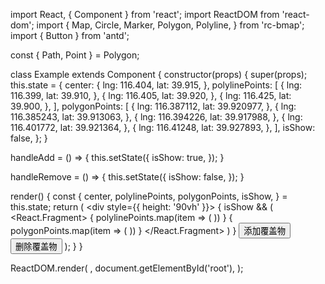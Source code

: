 import React, { Component } from 'react';
import ReactDOM from 'react-dom';
import {
  Map,
  Circle,
  Marker,
  Polygon,
  Polyline,
} from 'rc-bmap';
import { Button } from 'antd';

const { Path, Point } = Polygon;

class Example extends Component {
  constructor(props) {
    super(props);
    this.state = {
      center: {
        lng: 116.404,
        lat: 39.915,
      },
      polylinePoints: [
        {
          lng: 116.399,
          lat: 39.910,
        },
        {
          lng: 116.405,
          lat: 39.920,
        },
        {
          lng: 116.425,
          lat: 39.900,
        },
      ],
      polygonPoints: [
        {
          lng: 116.387112,
          lat: 39.920977,
        }, {
          lng: 116.385243,
          lat: 39.913063,
        },
        {
          lng: 116.394226,
          lat: 39.917988,
        },
        {
          lng: 116.401772,
          lat: 39.921364,
        },
        {
          lng: 116.41248,
          lat: 39.927893,
        },
      ],
      isShow: false,
    };
  }

  handleAdd = () => {
    this.setState({
      isShow: true,
    });
  }

  handleRemove = () => {
    this.setState({
      isShow: false,
    });
  }

  render() {
    const {
      center, polylinePoints, polygonPoints, isShow,
    } = this.state;
    return (
      <div style={{ height: '90vh' }}>
        <Map
          ak="WAeVpuoSBH4NswS30GNbCRrlsmdGB5Gv"
          center={center}
          zoom={15}
          scrollWheelZoom
        >
          {
            isShow && (
              <React.Fragment>
                <Circle
                  point={center}
                  strokeColor="blue"
                  radius={500}
                  strokeWeight={2}
                  strokeOpacity={0.5}
                />
                <Polyline
                  strokeColor="blue"
                  strokeWeight={2}
                  strokeOpacity={0.5}
                >
                  <Path>
                    {
                      polylinePoints.map(item => (
                        <Point lng={item.lng} lat={item.lat} />
                      ))
                    }
                  </Path>
                </Polyline>
                <Polygon
                  strokeColor="blue"
                  strokeWeight={2}
                  strokeOpacity={0.5}
                >
                  <Path>
                    {
                      polygonPoints.map(item => (
                        <Point lng={item.lng} lat={item.lat} />
                      ))
                    }
                  </Path>
                </Polygon>
                <Marker point={center} />
              </React.Fragment>
            )
          }
        </Map>
        <Button onClick={this.handleAdd}>添加覆盖物</Button>
        <Button onClick={this.handleRemove}>删除覆盖物</Button>
      </div>
    );
  }
}

ReactDOM.render(
  <Example />,
  document.getElementById('root'),
);
